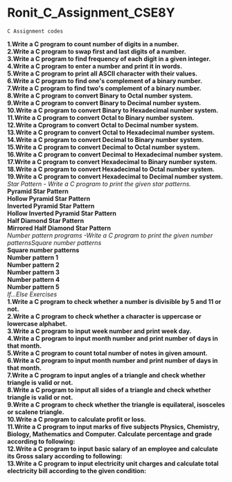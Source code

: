 # Ronit_C_Assignment_CSE8Y
```
C Assignment codes
```
**1.Write a C program to count number of digits in a number.**<br />
**2.Write a C program to swap first and last digits of a number.**<br />
**3.Write a C program to find frequency of each digit in a given integer.**<br />
**4.Write a C program to enter a number and print it in words.**<br />
**5.Write a C program to print all ASCII character with their values.**<br />
**6.Write a C program to find one's complement of a binary number.**<br />
**7.Write a C program to find two's complement of a binary number.**<br />
**8.Write a C program to convert Binary to Octal number system.**<br />
**9.Write a C program to convert Binary to Decimal number system.**<br />
**10.Write a C program to convert Binary to Hexadecimal number system.**<br />
**11.Write a C program to convert Octal to Binary number system.**<br />
**12.Write a Cprogram to convert Octal to Decimal number system.**<br />
**13.Write a C program to convert Octal to Hexadecimal number system.**<br />
**14.Write a C program to convert Decimal to Binary number system.**<br />
**15.Write a C program to convert Decimal to Octal number system.**<br />
**16.Write a C program to convert Decimal to Hexadecimal number system.**<br />
**17.Write a C program to convert Hexadecimal to Binary number system.**<br />
**18.Write a C program to convert Hexadecimal to Octal number system.**<br />
**19.Write a C program to convert Hexadecimal to Decimal number system.**<br />
*Star Pattern - Write a C program to print the given star patterns.*<br />
**Pyramid Star Pattern**<br />
**Hollow Pyramid Star Pattern**<br />
**Inverted Pyramid Star Pattern**<br />
**Hollow Inverted Pyramid Star Pattern**<br />
**Half Diamond Star Pattern**<br />
**Mirrored Half Diamond Star Pattern**<br />
*Number pattern programs -Write a C program to print the given number patternsSquare number patterns*<br />
**Square number patterns**<br />
**Number pattern 1**<br />
**Number pattern 2**<br />
**Number pattern 3**<br />
**Number pattern 4**<br />
**Number pattern 5**<br />
*If...Else Exercises*<br />
**1.Write a C program to check whether a number is divisible by 5 and 11 or not.**<br />
**2.Write a C program to check whether a character is uppercase or lowercase alphabet.**<br />
**3.Write a C program to input week number and print week day.**<br />
**4.Write a C program to input month number and print number of days in that month.**<br />
**5.Write a C program to count total number of notes in given amount.**<br />
**6.Write a C program to input month number and print number of days in that month.**<br />
**7.Write a C program to input angles of a triangle and check whether triangle is valid or not.**<br />
**8.Write a C program to input all sides of a triangle and check whether triangle is valid or not.**<br />
**9.Write a C program to check whether the triangle is equilateral, isosceles or scalene triangle.**<br />
**10.Write a C program to calculate profit or loss.**<br />
**11.Write a C program to input marks of five subjects Physics, Chemistry, Biology, Mathematics and Computer. Calculate percentage and grade according to following:**<br />
**12.Write a C program to input basic salary of an employee and calculate its Gross salary according to following:**<br />
**13.Write a C program to input electricity unit charges and calculate total electricity bill according to the given condition:**<br />
